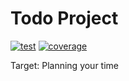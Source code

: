 # Todo Project

[![test](https://github.com/sbx0/todo/actions/workflows/build.yml/badge.svg)](https://github.com/sbx0/todo/actions/workflows/build.yml)
[![coverage](https://img.shields.io/badge/coverage-40%25-red.svg)](https://todo-code-coverage.sbx0.cn/)

Target: Planning your time


















